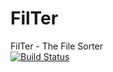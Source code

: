 # FilTer
FilTer - The File Sorter   
[![Build Status](https://travis-ci.org/mwawrzkow/FilTer.svg?branch=master)](https://travis-ci.org/mwawrzkow/FilTer)
